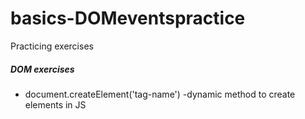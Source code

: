 # basics-DOMeventspractice
 Practicing exercises
##### DOM exercises
* document.createElement('tag-name') -dynamic method to create elements in JS